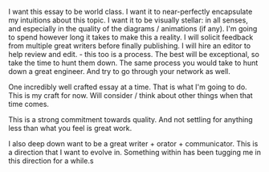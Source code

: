 I want this essay to be world class.
I want it to near-perfectly encapsulate my intuitions about this topic.
I want it to be visually stellar: in all senses, and especially in the quality of the diagrams / animations (if any).
I'm going to spend however long it takes to make this a reality. I will solicit feedback from multiple great writers before finally publishing.
I will hire an editor to help review and edit. - this too is a process. The best will be exceptional, so take the time to hunt them down. The same process you would take to hunt down a great engineer. And try to go through your network as well.

One incredibly well crafted essay at a time.
That is what I'm going to do.
This is my craft for now.
Will consider / think about other things when that time comes.

This is a strong commitment towards quality. And not settling for anything less than what you feel is great work.

I also deep down want to be a great writer + orator + communicator. This is a direction that I want to evolve in. Something within has been tugging me in this direction for a while.s